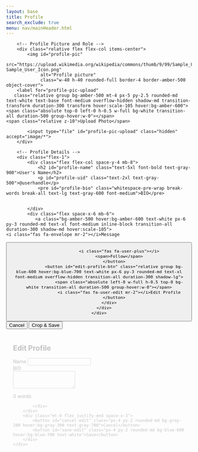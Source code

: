 ```yaml
---
layout: base
title: Profile
search_exclude: true
menu: nav/mainHeader.html
---
```


<html lang="en">
<head>
    <meta charset="UTF-8">
    <meta name="viewport" content="width=device-width, initial-scale=1.0">
    <title>User Profile | Cartage</title>
    <script src="https://cdn.tailwindcss.com"></script>
    <link rel="stylesheet" href="https://cdnjs.cloudflare.com/ajax/libs/font-awesome/6.4.0/css/all.min.css">
    <link href="https://cdnjs.cloudflare.com/ajax/libs/cropperjs/1.5.13/cropper.min.css" rel="stylesheet">
    <script src="https://cdnjs.cloudflare.com/ajax/libs/cropperjs/1.5.13/cropper.min.js"></script>
    <style>
        .profile-pic-container {
            position: relative;
            width: 150px;
            height: 150px;
        }
        .profile-pic-overlay {
            position: absolute;
            top: 0;
            left: 0;
            width: 100%;
            height: 100%;
            background-color: rgba(0, 0, 0, 0.5);
            border-radius: 50%;
            display: flex;
            justify-content: center;
            align-items: center;
            opacity: 0;
            transition: opacity 0.3s;
        }
        .profile-pic-container:hover .profile-pic-overlay {
            opacity: 1;
        }
        .checkmark {
            width: 20px;
            height: 20px;
            display: inline-block;
            border: 2px solid white;
            border-radius: 50%;
            position: relative;
            animation: pop .3s ease forwards;
        }
        .checkmark::after {
            content: '';
            position: absolute;
            left: 5px;
            top: 2px;
            width: 5px;
            height: 10px;
            border: solid white;
            border-width: 0 2px 2px 0;
            transform: rotate(45deg);
        }
        @keyframes pop {
            0% { transform: scale(0); opacity: 0; }
            100% { transform: scale(1); opacity: 1; }
        }
    </style>
</head>
<body class="bg-gray-100 font-sans">
<div class="max-w-7xl mx-auto bg-white shadow-sm">

<!-- Profile Section -->
<div class="p-16 bg-white rounded-lg shadow-lg max-w-7xl mx-auto mt-10">
    <div class="flex flex-col md:flex-row space-y-10 md:space-y-0 md:space-x-16">

        <!-- Profile Picture and Role -->
        <div class="relative flex flex-col items-center">
            <img id="profile-pic"
                 src="https://upload.wikimedia.org/wikipedia/commons/thumb/9/99/Sample_User_Icon.png/600px-Sample_User_Icon.png"
                 alt="Profile picture"
                 class="w-40 h-40 rounded-full border-4 border-amber-500 object-cover">
        <label for="profile-pic-upload"
       class="relative group bg-amber-500 mt-4 px-5 py-2.5 rounded-md text-white text-base font-medium overflow-hidden shadow-md transition-transform duration-300 transform hover:scale-105 hover:bg-amber-600">
    <span class="absolute top-0 left-0 h-0.5 w-full bg-white transition-all duration-500 group-hover:w-0"></span>
    <span class="relative z-10">Upload Photo</span>
</label>



            <input type="file" id="profile-pic-upload" class="hidden" accept="image/*">
        </div>

        <!-- Profile Details -->
        <div class="flex-1">
            <div class="flex flex-col space-y-4 mb-8">
                <h2 id="profile-name" class="text-5xl font-bold text-gray-900">User's Name</h2>
                <p id="profile-uid" class="text-2xl text-gray-500">@userhandle</p>
                <pre id="profile-bio" class="whitespace-pre-wrap break-words break-all text-lg text-gray-600 font-medium">BIO</pre>


            </div>
            <div class="flex space-x-6 mb-6">
               <a class="bg-amber-500 hover:bg-amber-600 text-white px-6 py-3 rounded-md text-xl font-medium inline-block transition-all duration-300 shadow-md hover:scale-105">
    <i class="fas fa-envelope mr-2"></i>Message
</a>
                <button id="follow-button" class="relative bg-gray-200 text-black px-6 py-3 rounded-md text-xl font-medium flex items-center space-x-2 transition-transform duration-300 hover:scale-105">

                    <i class="fas fa-user-plus"></i>
                    <span>Follow</span>
                </button>
                <button id="edit-profile-btn" class="relative group bg-blue-600 hover:bg-blue-700 text-white px-6 py-3 rounded-md text-xl font-medium overflow-hidden transition-all duration-300 shadow-lg">
                    <span class="absolute left-0 w-full h-0.5 top-0 bg-white transition-all duration-500 group-hover:w-0"></span>
                    <i class="fas fa-user-edit mr-2"></i>Edit Profile
                </button>
            </div>
        </div>
    </div>
</div>

<!-- Cropper Modal -->
<div id="cropper-modal" class="fixed inset-0 bg-black bg-opacity-60 z-50 flex items-center justify-center hidden">
    <div class="bg-white p-4 rounded-lg shadow-lg max-w-md w-full">
        <div class="mb-4">
            <img id="cropper-image" class="max-w-full max-h-[400px]">
        </div>
        <div class="flex justify-end space-x-2">
            <button id="cancel-crop" class="bg-gray-300 hover:bg-gray-400 text-gray-700 px-4 py-2 rounded">Cancel</button>
            <button id="confirm-crop" class="bg-amber-500 hover:bg-amber-600 text-white px-4 py-2 rounded">Crop & Save</button>
        </div>
    </div>
</div>

<!-- Edit Profile Modal -->
<div id="edit-profile-modal" class="fixed inset-0 z-50 bg-black bg-opacity-50 hidden items-center justify-center">
    <div class="bg-white rounded-lg shadow-2xl p-6 w-full max-w-lg animate-scale-in">
        <h2 class="text-2xl font-bold mb-4 text-gray-800">Edit Profile</h2>
        <div class="space-y-4">
            <div>
                <label for="name-input" class="block text-gray-700 font-semibold mb-1">Name</label>
                <input id="name-input" type="text" class="w-full px-4 py-2 border border-gray-300 rounded-md focus:outline-none focus:ring-2 focus:ring-blue-400">
            </div>
            <div>
                <label for="bio-input" class="block text-gray-700 font-semibold mb-1">BIO</label>
               <div class="relative">
    <textarea id="bio-input" rows="3" class="w-full px-4 py-2 border border-gray-300 rounded-md focus:outline-none focus:ring-2 focus:ring-blue-400"></textarea>
    <p id="bio-word-count" class="absolute bottom-1 right-2 text-xs text-gray-500">0 words</p>
</div>

            </div>
        </div>
        <div class="mt-6 flex justify-end space-x-3">
            <button id="cancel-edit" class="px-4 py-2 rounded-md bg-gray-200 hover:bg-gray-300 text-gray-700">Cancel</button>
            <button id="save-edit" class="px-4 py-2 rounded-md bg-blue-600 hover:bg-blue-700 text-white">Save</button>
        </div>
    </div>
</div>

<!-- Animations -->
<style>
    @keyframes scale-in {
        from { transform: scale(0.9); opacity: 0; }
        to { transform: scale(1); opacity: 1; }
    }

    .animate-scale-in {
        animation: scale-in 0.3s ease-out;
    }
</style>

<!-- Scripts -->
<script type="module">
    import { pythonURI, fetchOptions } from "{{site.baseurl}}/assets/js/api/config.js"
    let cropper;
    const profilePic = document.getElementById('profile-pic');
    const uploadInput = document.getElementById('profile-pic-upload');
    const cropperModal = document.getElementById('cropper-modal');
    const cropperImage = document.getElementById('cropper-image');
    const cancelCropBtn = document.getElementById('cancel-crop');
    const confirmCropBtn = document.getElementById('confirm-crop');
    const followButton = document.getElementById('follow-button');
    let following = false;

    async function getUserData() {
        const endpoint = `${pythonURI}/api/user`
        try {
            const response = await fetch(endpoint, fetchOptions);
            if (!response.ok) {
                throw new Error(`Failed to fetch user: ${response.status}`);
            }
            const user = await response.json();
            return user;
        } catch (error) {
            console.error("Error fetching user:", error.message);
            return null;
        }
    }

    async function getPfp() {
      return fetch(`${pythonURI}/api/pfp`, fetchOptions)
        .then(response => response.json())
        .then(result => {
          console.log()
        return result.pfp
        })
        .catch(err => {
        console.error("ERROR: ", err)
        return
      })
    }

    async function updateUser(data) {
        const endpoint = `${pythonURI}/api/user`;
        try {
            const response = await fetch(endpoint, {
                ...fetchOptions,
                method: "PUT",
                headers: {
                    ...fetchOptions.headers,
                    "Content-Type": "application/json"
                },
                body: JSON.stringify(data)
            });

            if (!response.ok) {
                throw new Error(`Failed to update user: ${response.status}`);
            }

            return await response.json();
        } catch (error) {
            console.error("Error updating user:", error.message);
        }
    }


    document.addEventListener("DOMContentLoaded", async () => {
        const userData = await getUserData()
        const pfp = await getPfp()

        if (!userData) {
            console.error("no user data")
        }

        document.getElementById("profile-name").textContent = userData.name;
        document.getElementById("profile-uid").textContent = `@${userData.uid}`;
        document.getElementById("profile-bio").textContent = userData.bio;
        document.getElementById("name-input").value = userData.name;
        document.getElementById("bio-input").textContent = userData.bio;
        document.getElementById("profile-pic").src = pfp
        //UPDATE PFP TOO
    })

    uploadInput.addEventListener('change', function () {
        const file = this.files[0];
        if (file) {
            const reader = new FileReader();
            reader.onload = function (e) {
                cropperImage.src = e.target.result;
                cropperModal.classList.remove('hidden');
                if (cropper) cropper.destroy();
                cropper = new Cropper(cropperImage, {
                    aspectRatio: 1,
                    viewMode: 1,
                    dragMode: 'move',
                    guides: false,
                    background: false,
                    autoCropArea: 1,
                    movable: true,
                    zoomable: true
                });
            };
            reader.readAsDataURL(file);
        }
    });

    cancelCropBtn.addEventListener('click', () => {
        cropperModal.classList.add('hidden');
        uploadInput.value = '';
        if (cropper) cropper.destroy();
    });

    confirmCropBtn.addEventListener('click', () => {
        const canvas = cropper.getCroppedCanvas({
            width: 300,
            height: 300,
            imageSmoothingQuality: 'high'
        });
        const mimeType = uploadInput.files[0].type
        profilePic.src = canvas.toDataURL(mimeType);

        canvas.toBlob((blob) => {
          if (!blob) {
            console.error('Canvas is empty');
            return;
          }

          // Create a FormData object
          const formData = new FormData();
          formData.append('file', blob, 'profile.png'); // **Uploads the image (sends the image to server)**

          // Send the form data via fetch
          fetch(pythonURI+"/api/upload", {
            method: 'POST',
            mode: "cors", // no-cors, *cors, same-origin
            cache: "default", // *default, no-cache, reload, force-cache, only-if-cached
            credentials: "include", // include, same-origin, omit
            headers: {
              "X-Origin": "client", // New custom header to identify source
            },
            body: formData
          })
          .then(response => response.json())
          .then(result => { // **Gets back a unique ID for the image**
            fetch(pythonURI+"/api/pfp", {
              method: 'PUT',
              mode: "cors", // no-cors, *cors, same-origin
              cache: "default", // *default, no-cache, reload, force-cache, only-if-cached
              credentials: "include", // include, same-origin, omit
              headers: {
                "Content-Type": "application/json",
                "X-Origin": "client", // New custom header to identify source
              },
              body: JSON.stringify({
                image_uuid: result["UUID"]
              })
            })
            .then(response => response.json())
            .then(result => {
              console.log(result)
              fetch(pythonURI+"/api/pfp", { // **Tells the server to set that image as the profile picture**
                method: 'GET',
                mode: "cors", // no-cors, *cors, same-origin
                cache: "default", // *default, no-cache, reload, force-cache, only-if-cached
                credentials: "include", // include, same-origin, omit
                headers: {
                  "Content-Type": "application/json",
                  "X-Origin": "client", // New custom header to identify source
                }
              }).then(response => response.json()).then(result => {
                console.log(result)
              })

            })
            .catch(error => {
              console.error('Error:', error);
            })
          })
          .catch(error => {
            console.error('Error:', error);
          });
        }, mimeType); // MIME type

        cropperModal.classList.add('hidden');
        uploadInput.value = '';
        if (cropper) cropper.destroy();
    });

    followButton.addEventListener('click', function () {
        following = !following;
        if (following) {
            this.innerHTML = '<div class="checkmark"></div><span class="ml-2">Following</span>';
            this.classList.remove('bg-gray-200', 'text-black');
            this.classList.add('bg-green-500', 'text-white');
        } else {
            this.innerHTML = '<i class="fas fa-user-plus"></i><span class="ml-2">Follow</span>';
            this.classList.remove('bg-green-500', 'text-white');
            this.classList.add('bg-gray-200', 'text-black');
        }
    });

    // Edit Profile
    const editBtn = document.getElementById('edit-profile-btn');
    const modal = document.getElementById('edit-profile-modal');
    const cancelEdit = document.getElementById('cancel-edit');
    const saveEdit = document.getElementById('save-edit');
    const nameInput = document.getElementById('name-input');
    const bioInput = document.getElementById('bio-input');
    const profileName = document.getElementById('profile-name');
    const profileBio = document.getElementById('profile-bio');

const MAX_CHARS = 300;
const bioWordCount = document.getElementById('bio-word-count');

bioInput.addEventListener('input', () => {
    // Trim excess characters if over limit
    if (bioInput.value.length > MAX_CHARS) {
        bioInput.value = bioInput.value.slice(0, MAX_CHARS);
    }

    const charCount = bioInput.value.length;
    bioWordCount.textContent = `${charCount}/${MAX_CHARS} characters`;

    // Toggle color
    if (charCount >= MAX_CHARS) {
        bioWordCount.classList.add('text-red-500');
        bioWordCount.classList.remove('text-gray-500');
    } else {
        bioWordCount.classList.remove('text-red-500');
        bioWordCount.classList.add('text-gray-500');
    }
});


  editBtn.addEventListener('click', () => {
    modal.classList.remove('hidden');
    modal.classList.add('flex');

    // Update the word count when opening the modal
    const charCount = bioInput.value.length;
bioWordCount.textContent = `${charCount}/${MAX_CHARS} characters`;

});


    cancelEdit.addEventListener('click', () => {
        modal.classList.add('hidden');
        modal.classList.remove('flex');
    });

    saveEdit.addEventListener('click', async () => {
    const updatedName = nameInput.value;
    const updatedBio = bioInput.value;

    // Update UI immediately
    profileName.textContent = updatedName;
    profileBio.textContent = updatedBio;

    // Close modal
    modal.classList.add('hidden');
    modal.classList.remove('flex');

    // Send to backend
    await updateUser({
        name: updatedName,
        bio: updatedBio
    });
});


document.addEventListener('keydown', (e) => {
    const isMac = navigator.platform.toUpperCase().indexOf('MAC') >= 0;
    const isEditShortcut = (isMac && e.metaKey && e.key.toLowerCase() === 'e');

    if (isEditShortcut) {
        e.preventDefault(); // prevent default browser behavior
        modal.classList.remove('hidden');
        modal.classList.add('flex');

        const charCount = bioInput.value.length;
        bioWordCount.textContent = `${charCount}/${MAX_CHARS} characters`;
    }
});

document.addEventListener('keydown', (e) => {
    if (e.key === 'Escape' && !modal.classList.contains('hidden')) {
        e.preventDefault(); // Stop system/minimize behavior
        modal.classList.add('hidden');
        modal.classList.remove('flex');
    }
});



</script>
